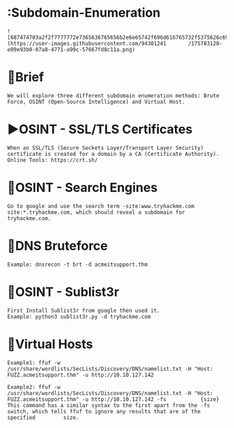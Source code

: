 # :Subdomain-Enumeration 
    ![687474703a2f2f7777772e7365636765656b2e6e65742f696d616765732f5375626c69737433722e706e67](https://user-images.githubusercontent.com/94301241       /175783120-e09e93b0-07a8-4771-a99c-57667fd8c11a.png)


# 💼Brief 
    We will explore three different subdomain enumeration methods: Brute Force, OSINT (Open-Source Intelligence) and Virtual Host.

# ▶️OSINT - SSL/TLS Certificates 
    When an SSL/TLS (Secure Sockets Layer/Transport Layer Security) certificate is created for a domain by a CA (Certificate Authority).
    Online Tools: https://crt.sh/

# 🚒OSINT - Search Engines 
    Go to google and use the search term -site:www.tryhackme.com  site:*.tryhackme.com, which should reveal a subdomain for tryhackme.com.
  
# 🌯DNS Bruteforce 
    Example: dnsrecon -t brt -d acmeitsupport.thm
  
# 🦸OSINT - Sublist3r
    First Install Sublist3r from google then used it. 
    Example: python3 sublist3r.py -d tryhackme.com
  
# 👻Virtual Hosts 
    Example1: ffuf -w /usr/share/wordlists/SecLists/Discovery/DNS/namelist.txt -H "Host: FUZZ.acmeitsupport.thm" -u http://10.10.127.142
  
    Example2: ffuf -w /usr/share/wordlists/SecLists/Discovery/DNS/namelist.txt -H "Host: FUZZ.acmeitsupport.thm" -u http://10.10.127.142 -fs           {size}
    This command has a similar syntax to the first apart from the -fs switch, which tells ffuf to ignore any results that are of the specified         size.
